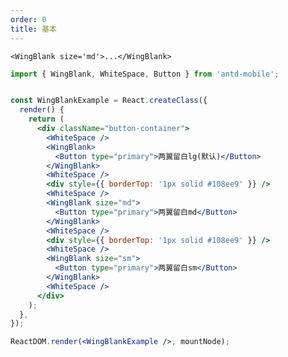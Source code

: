 ```yaml
---
order: 0
title: 基本
---
```


```<WingBlank size='md'>...</WingBlank>```

````jsx
import { WingBlank, WhiteSpace, Button } from 'antd-mobile';


const WingBlankExample = React.createClass({
  render() {
    return (
      <div className="button-container">
        <WhiteSpace />
        <WingBlank>
          <Button type="primary">两翼留白lg(默认)</Button>
        </WingBlank>
        <WhiteSpace />
        <div style={{ borderTop: '1px solid #108ee9' }} />
        <WhiteSpace />
        <WingBlank size="md">
          <Button type="primary">两翼留白md</Button>
        </WingBlank>
        <WhiteSpace />
        <div style={{ borderTop: '1px solid #108ee9' }} />
        <WhiteSpace />
        <WingBlank size="sm">
          <Button type="primary">两翼留白sm</Button>
        </WingBlank>
        <WhiteSpace />
      </div>
    );
  },
});

ReactDOM.render(<WingBlankExample />, mountNode);
````
